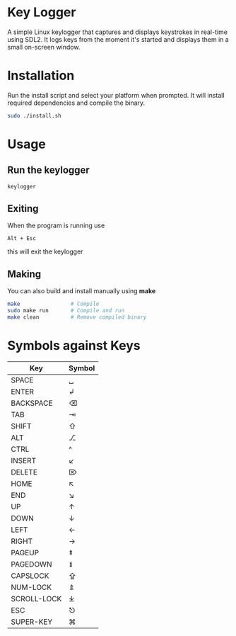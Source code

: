 # Key Logger

A simple Linux keylogger that captures and displays keystrokes
in real-time using SDL2. It logs keys from the moment it's started
and displays them in a small on-screen window.

# Installation
Run the install script and select your platform when prompted. It will
install required dependencies and compile the binary.

```bash
sudo ./install.sh
````

# Usage

## Run the keylogger
```bash
keylogger
```

## Exiting
When the program is running use
```
Alt + Esc
```
this will exit the keylogger

## Making
You can also build and install manually using **make**
```bash
make                # Compile
sudo make run       # Compile and run
make clean          # Remove compiled binary
```

# Symbols against Keys

|     Key     | Symbol |
| ----------- | ------ |
| SPACE       |    ␣   |
| ENTER       |    ↲   |
| BACKSPACE   |    ⌫   |
| TAB         |    ⇥   |
| SHIFT       |    ⇧   |
| ALT         |    ⎇   |
| CTRL        |    ^   |
| INSERT      |    ↙   |
| DELETE      |    ⌦   |
| HOME        |    ↖   |
| END         |    ↘   |
| UP          |    ↑   |
| DOWN        |    ↓   |
| LEFT        |    ←   |
| RIGHT       |    →   |
| PAGEUP      |    ⇞   |
| PAGEDOWN    |    ⇟   |
| CAPSLOCK    |    ⇪   |
| NUM-LOCK    |    ⇭   |
| SCROLL-LOCK |    ⤓   |
| ESC         |    ⎋   |
| SUPER-KEY   |    ⌘   |

